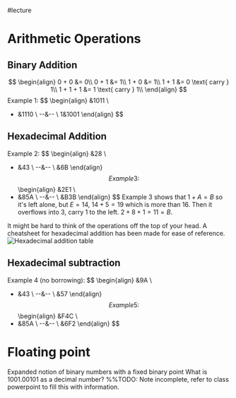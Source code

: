 #lecture
# Arithmetic Operations
## Binary Addition
$$ 
\begin{align}
0 + 0 &= 0\\
0 + 1 &= 1\\
1 + 0 &= 1\\
1 + 1 &= 0 \text{ carry } 1\\
1 + 1 + 1 &= 1 \text{ carry } 1\\
\end{align}
$$
Example 1: 
$$ 
\begin{align}
&1011 \\
+ &1110 \\
--&-- \\
1&1001
\end{align}
$$
## Hexadecimal Addition
Example 2: 
$$ 
\begin{align}
&28 \\
+ &43 \\
--&-- \\
&6B
\end{align}
$$
Example 3:
$$ 
\begin{align}
&2E1 \\
+ &85A \\
--&-- \\
&B3B
\end{align}
$$
Example 3 shows that $1 + A = B$ so it's left alone, but $E = 14$, $14 + 5 = 19$ which is more than $16$. Then it overflows into $3$, carry $1$ to the left. $2 + 8 + 1 = 11 = B.$

It might be hard to think of the operations off the top of your head. A cheatsheet for hexadecimal addition has been made for ease of reference.
![Hexadecimal addition table](https://www.tutorialspoint.com/computer_logical_organization/images/hexadecimal_addition_table.jpg)
## Hexadecimal subtraction
Example 4 (no borrowing): 
$$ 
\begin{align}
&9A \\
+ &43 \\
--&-- \\
&57
\end{align}
$$
Example 5:
$$ 
\begin{align}
&F4C \\
+ &85A \\
--&-- \\
&6F2
\end{align}
$$
# Floating point
Expanded notion of binary numbers with a fixed binary point
What is 1001.00101 as a decimal number?
%%TODO: Note incomplete, refer to class powerpoint to fill this with information.